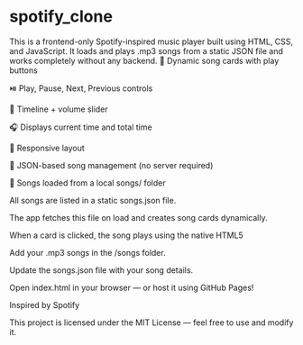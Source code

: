 # spotify_clone
This is a frontend-only Spotify-inspired music player built using HTML, CSS, and JavaScript. It loads and plays .mp3 songs from a static JSON file and works completely without any backend.
🎵 Dynamic song cards with play buttons

⏯️ Play, Pause, Next, Previous controls

📃 Timeline + volume slider

🎧 Displays current time and total time

📱 Responsive layout

🔁 JSON-based song management (no server required)

📂 Songs loaded from a local songs/ folder

All songs are listed in a static songs.json file.

The app fetches this file on load and creates song cards dynamically.

When a card is clicked, the song plays using the native HTML5 <audio> element.
Clone or download this repository.

Add your .mp3 songs in the /songs folder.

Update the songs.json file with your song details.

Open index.html in your browser — or host it using GitHub Pages!

Inspired by Spotify

This project is licensed under the MIT License — feel free to use and modify it.


